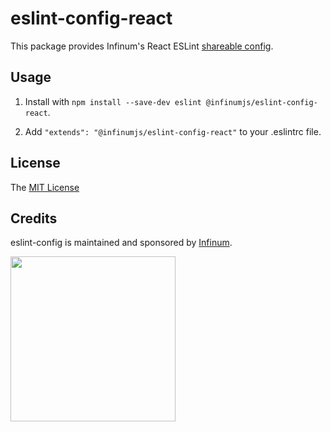 # eslint-config-react

This package provides Infinum's React ESLint [shareable config](https://eslint.org/docs/developer-guide/shareable-configs.html).

## Usage

1. Install with `npm install --save-dev eslint @infinumjs/eslint-config-react`.

2. Add `"extends": "@infinumjs/eslint-config-react"` to your .eslintrc file.

## License

The [MIT License](../LICENSE)

## Credits

eslint-config is maintained and sponsored by
[Infinum](http://www.infinum.co).

<img src="https://infinum.co/infinum.png" width="264">
